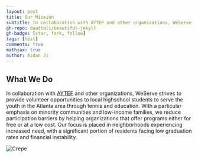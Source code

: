 ```yaml
---
layout: post
title: Our Mission
subtitle: In collaboration with AYTEF and other organizations, WeServe strives to provide volunteer opportunities to local highschool students to serve the youth in the Atlanta area through tennis and education. With a particular emphasis on minority communities and low-income families, we reduce participation barriers by helping organizations that offer programs either for free or at a low cost. Our focus is placed in neighborhoods experiencing increased need, with a significant portion of residents facing low graduation rates and financial instability.
gh-repo: daattali/beautiful-jekyll
gh-badge: [star, fork, follow]
tags: [test]
comments: true
mathjax: true
author: Aidan Ji
---
```


## What We Do

In collaboration with [AYTEF]([https://www.aytef.org/]) and other organizations, WeServe strives to provide volunteer opportunities to local highschool students to serve the youth in the Atlanta area through tennis and education. With a particular emphasis on minority communities and low-income families, we reduce participation barriers by helping organizations that offer programs either for free or at a low cost. Our focus is placed in neighborhoods experiencing increased need, with a significant portion of residents facing low graduation rates and financial instability.

![Crepe](https://beautifuljekyll.com/assets/img/crepe.jpg)

